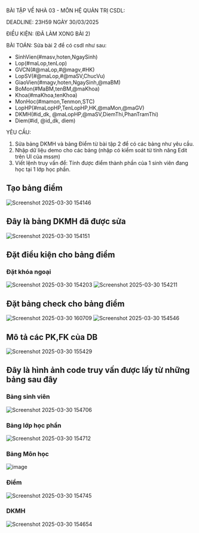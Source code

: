 BÀI TẬP VỀ NHÀ 03 - MÔN HỆ QUẢN TRỊ CSDL:

DEADLINE: 23H59 NGÀY 30/03/2025

ĐIỀU KIỆN: (ĐÃ LÀM XONG BÀI 2)

BÀI TOÁN: Sửa bài 2 để có csdl như sau:
  + SinhVien(#masv,hoten,NgaySinh)
  + Lop(#maLop,tenLop)
  + GVCN(#@maLop,#@magv,#HK)
  + LopSV(#@maLop,#@maSV,ChucVu)
  + GiaoVien(#magv,hoten,NgaySinh,@maBM)
  + BoMon(#MaBM,tenBM,@maKhoa)
  + Khoa(#maKhoa,tenKhoa)
  + MonHoc(#mamon,Tenmon,STC)
  + LopHP(#maLopHP,TenLopHP,HK,@maMon,@maGV)
  + DKMH(#id_dk, @maLopHP,@maSV,DiemThi,PhanTramThi)
  + Diem(#id, @id_dk, diem)

YÊU CẦU:
1. Sửa bảng DKMH và bảng Điểm từ bài tập 2 để có các bảng như yêu cầu.
2. Nhập dữ liệu demo cho các bảng (nhập có kiểm soát từ tính năng Edit trên UI của mssm)
3. Viết lệnh truy vấn để: Tính được điểm thành phần của 1 sinh viên đang học tại 1 lớp học phần.

## Tạo bảng điểm
![Screenshot 2025-03-30 154146](https://github.com/user-attachments/assets/6e9cab8a-e572-4a49-83cf-562f76bc401b)
## Đây là bảng DKMH đã được sửa
![Screenshot 2025-03-30 154151](https://github.com/user-attachments/assets/c6c4f4fd-1c0a-47c5-864a-d679e6431ea0)
## Đặt điều kiện cho bảng điểm
### Đặt khóa ngoại
![Screenshot 2025-03-30 154203](https://github.com/user-attachments/assets/6e062a73-0e3c-4ef9-b309-4cd22bd07070)
![Screenshot 2025-03-30 154211](https://github.com/user-attachments/assets/d730fac2-9eb5-4094-bcdf-e1b30d27703e)
## Đặt bảng check cho bảng điểm
![Screenshot 2025-03-30 160709](https://github.com/user-attachments/assets/0e9dc8e3-1811-43d1-9c97-85acd05b9911)
![Screenshot 2025-03-30 154546](https://github.com/user-attachments/assets/b0de4c26-62e8-4800-ac1d-1438f73cb232)

## Mô tả các PK,FK của DB
![Screenshot 2025-03-30 155429](https://github.com/user-attachments/assets/98fd2f51-ccf2-418e-a0fb-3eb2c869052f)
## Đây là hình ảnh code truy vấn được lấy từ những bảng sau đây
### Bảng sinh viên
![Screenshot 2025-03-30 154706](https://github.com/user-attachments/assets/a0804248-e34c-4a88-b09d-400cfb926172)
### Bảng lớp học phần
![Screenshot 2025-03-30 154712](https://github.com/user-attachments/assets/a46c9893-ccaf-4033-a646-3102a3e93645)
### Bảng Môn học
![image](https://github.com/user-attachments/assets/939972e0-eab1-439f-9474-8228c6b31138)
### Điểm
![Screenshot 2025-03-30 154745](https://github.com/user-attachments/assets/18eb54c9-3483-4b81-8f3f-11a556f8624a)
### DKMH
![Screenshot 2025-03-30 154654](https://github.com/user-attachments/assets/56096d15-0334-4567-a7ab-db1519e91b91)




